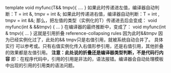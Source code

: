 template <typename T>
void myfunc(T&& tmpv){   ....   }
如果此时传递进左值，编译器自动判断：T = int &, tmpv = int &;
如果此时传递进右值，编译器自动判断：T = int , tmpv = int &&;
那么，把左值的类型（实例化的T）传递进去后会变成：
void myfunc(int & &&tmpv) { ... }
在编译器的最终推断中，变成了：
void myfunc(int & tmpv){  ...  }
这就是引用折叠 reference-collapsing rules
因为此时&&tmpv 因为已经实例化过了，此处的&& tmpv只是右值引用，就被系统自动合并了。
具体实行 可以参考或。只有右值实例化传入右值形参引用，还是右值引用，其他折叠的效果都是左值引用。
**注意：此处说的折叠还是编译器类型判断，不是代码行内容**
即：在程序代码中，引用的引用是非法的，语法报错。编译器会自动处理模板中出现的引用的引用类的语法问题。